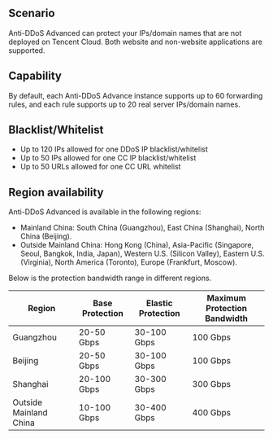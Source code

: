 ## Scenario
Anti-DDoS Advanced can protect your IPs/domain names that are not deployed on Tencent Cloud. Both website and non-website applications are supported.

## Capability
By default, each Anti-DDoS Advance instance supports up to 60 forwarding rules, and each rule supports up to 20 real server IPs/domain names.

## Blacklist/Whitelist
- Up to 120 IPs allowed for one DDoS IP blacklist/whitelist
- Up to 50 IPs allowed for one CC IP blacklist/whitelist
- Up to 50 URLs allowed for one CC URL whitelist

## Region availability
Anti-DDoS Advanced is available in the following regions:
- Mainland China: South China (Guangzhou), East China (Shanghai), North China (Beijing).
- Outside Mainland China: Hong Kong (China), Asia-Pacific (Singapore, Seoul, Bangkok, India, Japan), Western U.S. (Silicon Valley), Eastern U.S. (Virginia), North America (Toronto), Europe (Frankfurt, Moscow).

Below is the protection bandwidth range in different regions.

| Region | Base Protection | Elastic Protection | Maximum Protection Bandwidth |
| -------- | ------------ | ------------ | ------------ |
| Guangzhou     | 20-50 Gbps  | 30-100 Gbps | 100 Gbps      |
| Beijing     | 20-50 Gbps  | 30-100 Gbps | 100 Gbps      |
| Shanghai     | 20-100 Gbps | 30-300 Gbps | 300 Gbps      |
| Outside Mainland China | 10-100 Gbps | 30-400 Gbps | 400 Gbps      |

